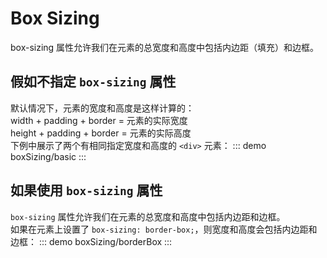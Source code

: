 # Box Sizing
box-sizing 属性允许我们在元素的总宽度和高度中包括内边距（填充）和边框。

## 假如不指定 `box-sizing` 属性
默认情况下，元素的宽度和高度是这样计算的：<br>
width + padding + border = 元素的实际宽度<br>
height + padding + border = 元素的实际高度<br>
下例中展示了两个有相同指定宽度和高度的 `<div>` 元素：
::: demo
boxSizing/basic
:::

## 如果使用 `box-sizing` 属性
`box-sizing` 属性允许我们在元素的总宽度和高度中包括内边距和边框。<br>
如果在元素上设置了 `box-sizing: border-box;`，则宽度和高度会包括内边距和边框：
::: demo
boxSizing/borderBox
:::


